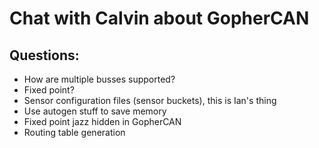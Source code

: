 # Chat with Calvin about GopherCAN
## Questions:
- How are multiple busses supported?
- Fixed point?
- Sensor configuration files (sensor buckets), this is Ian's thing
- Use autogen stuff to save memory
- Fixed point jazz hidden in GopherCAN
- Routing table generation